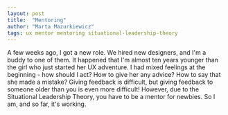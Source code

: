 ```yaml
---
layout: post
title:  "Mentoring"
author: "Marta Mazurkiewicz"
tags: ux mentor mentoring situational-leadership-theory
---
```


A few weeks ago, I got a new role. We hired new designers, and I'm a buddy to one of them. It happened that I'm almost ten years younger than the girl who just started her UX adventure. I had mixed feelings at the beginning - how should I act? How to give her any advice? How to say that she made a mistake? Giving feedback is difficult, but giving feedback to someone older than you is even more difficult! However, due to the Situational Leadership Theory, you have to be a mentor for newbies. So I am, and so far, it's working.
